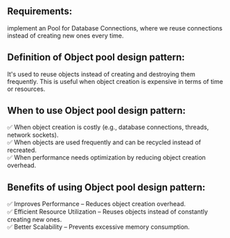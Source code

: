 ## Requirements:

implement an Pool for Database Connections, where we reuse connections instead of creating new ones every time.

## Definition of Object pool design pattern:

It's used to reuse objects instead of creating and destroying them frequently. 
This is useful when object creation is expensive in terms of time or resources.

## When to use Object pool design pattern:

✅ When object creation is costly (e.g., database connections, threads, network sockets). </br>
✅ When objects are used frequently and can be recycled instead of recreated. </br>
✅ When performance needs optimization by reducing object creation overhead. </br>

## Benefits of using Object pool design pattern:

✅ Improves Performance – Reduces object creation overhead. </br>
✅ Efficient Resource Utilization – Reuses objects instead of constantly creating new ones. </br>
✅ Better Scalability – Prevents excessive memory consumption. </br>